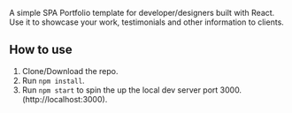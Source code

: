 A simple SPA Portfolio template for developer/designers built with React. Use it to showcase your work, testimonials and other information to clients.

<!-- ## Preview
![Preview](https://image.ibb.co/) -->

## How to use
1. Clone/Download the repo.
2. Run  ``` npm install ```.
3. Run ```npm start``` to spin the up the local dev server port 3000.(http://localhost:3000).
